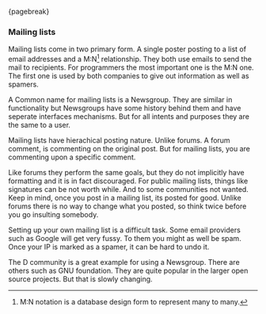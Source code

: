 {pagebreak}

### Mailing lists
Mailing lists come in two primary form. A single poster posting to a list of email addresses and a M:N[^ManyToManyMeaning]  relationship. They both use emails to send the mail to recipients. For programmers the most important one is the M:N one. The first one is used by both companies to give out information as well as spamers.

A Common name for mailing lists is a Newsgroup. They are similar in functionality but Newsgroups have some history behind them and have seperate interfaces mechanisms. But for all intents and purposes they are the same to a user.

Mailing lists have hierachical posting nature. Unlike forums. A forum comment, is commenting on the original post. But for mailing lists, you are commenting upon a specific comment.

Like forums they perform the same goals, but they do not implicitly have formatting and it is in fact discouraged. For public mailing lists, things like signatures can be not worth while. And to some communities not wanted. Keep in mind, once you post in a mailing list, its posted for good. Unlike forums there is no way to change what you posted, so think twice before you go insulting somebody.

Setting up your own mailing list is a difficult task. Some email providers such as Google will get very fussy. To them you might as well be spam. Once your IP is marked as a spamer, it can be hard to undo it.

The D community is a great example for using a Newsgroup. There are others such as GNU foundation. They are quite popular in the larger open source projects. But that is slowly changing.

[^ManyToManyMeaning]: M:N notation is a database design form to represent many to many.